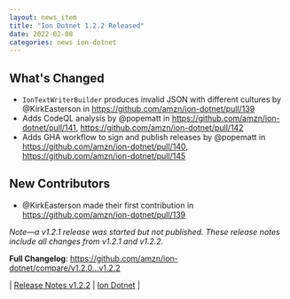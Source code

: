 ```yaml
---
layout: news_item
title: "Ion Dotnet 1.2.2 Released"
date: 2022-02-08
categories: news ion-dotnet
---
```


## What's Changed
* `IonTextWriterBuilder` produces invalid JSON with different cultures by @KirkEasterson in https://github.com/amzn/ion-dotnet/pull/139
* Adds CodeQL analysis by @popematt in https://github.com/amzn/ion-dotnet/pull/141, https://github.com/amzn/ion-dotnet/pull/142
* Adds GHA workflow to sign and publish releases by @popematt in https://github.com/amzn/ion-dotnet/pull/140, https://github.com/amzn/ion-dotnet/pull/145

## New Contributors
* @KirkEasterson made their first contribution in https://github.com/amzn/ion-dotnet/pull/139

_Note—a v1.2.1 release was started but not published. These release notes include all changes from v1.2.1 and v1.2.2._

**Full Changelog**: https://github.com/amzn/ion-dotnet/compare/v1.2.0...v1.2.2

| [Release Notes v1.2.2](https://github.com/amzn/ion-dotnet/releases/tag/v1.2.2) | [Ion Dotnet](https://github.com/amzn/ion-dotnet) |
